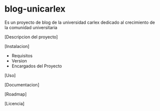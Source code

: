# blog-unicarlex
Es un proyecto de blog de la universidad carlex dedicado al crecimiento de la comunidad universitaria

[Descripcion del proyecto]

[Instalacion]
 - Requisitos
 - Version
 - Encargados del Proyecto
 
 [Uso]
 
 [Documentacion]
 
 [Roadmap]
 
 [Licencia]
